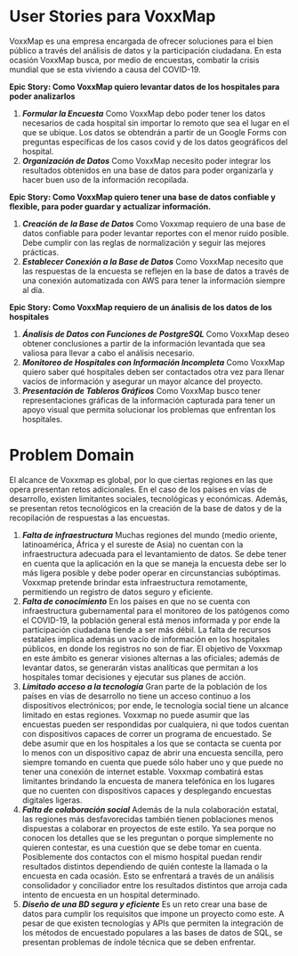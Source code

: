 # User Stories para VoxxMap

VoxxMap es una empresa encargada de ofrecer soluciones para el bien público a través del análisis de datos y la participación ciudadana. En esta ocasión VoxxMap busca, por medio de encuestas, combatir la crisis mundial que se esta viviendo a causa del COVID-19.


**Epic Story: Como VoxxMap quiero levantar datos de los hospitales para poder analizarlos**

1. _**Formular la Encuesta**_ Como VoxxMap debo poder tener los datos necesarios de cada hospital sin importar lo remoto que sea el lugar en el que se ubique. Los datos se obtendrán a partir de un Google Forms con preguntas específicas de los casos covid y de los datos geográficos del hospital.
2. _**Organización de Datos**_ Como VoxxMap necesito poder integrar los resultados obtenidos en una base de datos para poder organizarla y hacer buen uso de la información recopilada.

**Epic Story: Como VoxxMap quiero tener una base de datos confiable y flexible, para poder guardar y actualizar información.**

1. _**Creación de la Base de Datos**_ Como Voxxmap requiero de una base de datos confiable para poder levantar reportes con el menor ruido posible. Debe cumplir con las reglas de normalización y seguir las mejores prácticas.
2. _**Establecer Conexión a la Base de Datos**_ Como VoxxMap necesito que las respuestas de la encuesta se reflejen en la base de datos a través de una conexión automatizada con AWS para tener la información siempre al día.

**Epic Story: Como VoxxMap requiero de un ánalisis de los datos de los hospitales**

1. _**Ánalisis de Datos con Funciones de PostgreSQL**_ Como VoxxMap deseo obtener conclusiones a partir de la información levantada que sea valiosa para llevar a cabo el análisis necesario.
2. _**Monitoreo de Hospitales con Información Incompleta**_ Como VoxxMap quiero saber qué hospitales deben ser contactados otra vez para llenar vacíos de información y asegurar un mayor alcance del proyecto.
3. _**Presentación de Tableros Gráficos**_ Como VoxxMap busco tener representaciones gráficas de la información capturada para tener un apoyo visual que permita solucionar los problemas que enfrentan los hospitales.

# Problem Domain

El alcance de Voxxmap es global, por lo que ciertas regiones en las que  opera presentan retos adicionales. En el caso de los países en vías de desarrollo, existen limitantes sociales, tecnológicas y económicas. Además, se presentan retos tecnológicos en la creación de la base de datos y de la recopilación de respuestas a las encuestas. 

1. _**Falta de infraestructura**_ Muchas regiones del mundo (medio oriente, latinoamérica, África y el sureste de Asia) no cuentan con la infraestructura adecuada para el levantamiento de datos. Se debe tener en cuenta que la aplicación en la que se maneja la encuesta debe ser lo más ligera posible y debe poder operar en circunstancias subóptimas. Voxxmap pretende brindar esta infraestructura remotamente, permitiendo un registro de datos seguro y eficiente.  
2. _**Falta de conocimiento**_ En los países en que no se cuenta con infraestructura gubernamental para el monitoreo de los patógenos como el COVID-19, la población general está menos informada y por ende la participación ciudadana tiende a ser más débil. La falta de recursos estatales implica además un vacío de información en los hospitales públicos, en donde los registros no son de fiar. El objetivo de Voxxmap en este ámbito es generar visiones alternas a las oficiales; además de levantar datos, se generarán vistas analíticas que permitan a los hospitales tomar decisiones y ejecutar sus planes de acción.  
3. _**Limitado acceso a la tecnología**_ Gran parte de la población de los países en vías de desarrollo no tiene un acceso continuo a los dispositivos electrónicos; por ende, le tecnología social tiene un alcance limitado en estas regiones. Voxxmap no puede asumir que las encuestas pueden ser respondidas por cualquiera, ni que todos cuentan con dispositivos capaces de correr un programa de encuestado. Se debe asumir que en los hospitales a los que se contacta se cuenta por lo menos con un dispositivo capaz de abrir una encuesta sencilla, pero siempre tomando en cuenta que puede sólo haber uno y que puede no tener una conexión de internet estable. Voxxmap combatirá estas limitantes brindando la encuesta de manera telefónica en los lugares que no cuenten con dispositivos capaces y desplegando encuestas digitales ligeras. 
4. _**Falta de colaboración social**_ Además de la nula colaboración estatal, las regiones más desfavorecidas también tienen poblaciones menos dispuestas a colaborar en proyectos de este estilo. Ya sea porque no conocen los detalles que se les preguntan o porque simplemente no quieren contestar, es una cuestión que se debe tomar en cuenta. Posiblemente dos contactos con el mismo hospital puedan rendir resultados distintos dependiendo de quién conteste la llamada o la encuesta en cada ocasión. Esto se enfrentará a través de un análisis consolidador y conciliador entre los resultados distintos que arroja cada intento de encuesta en un hospital determinado.  
5. _**Diseño de una BD segura y eficiente**_ Es un reto crear una base de datos para cumplir los requisitos que impone un proyecto como este. A pesar de que existen tecnologías y APIs que permiten la integración de los métodos de encuestado populares a las bases de datos de SQL, se presentan problemas de índole técnica que se deben enfrentar. 


